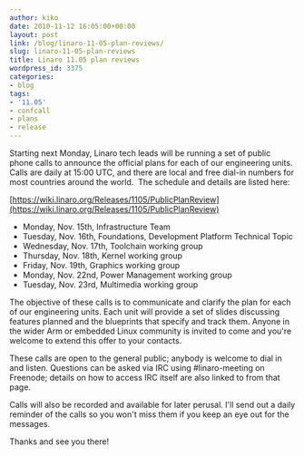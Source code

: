 ```yaml
---
author: kiko
date: 2010-11-12 16:05:00+00:00
layout: post
link: /blog/linaro-11-05-plan-reviews/
slug: linaro-11-05-plan-reviews
title: Linaro 11.05 plan reviews
wordpress_id: 3375
categories:
- blog
tags:
- '11.05'
- confcall
- plans
- release
---
```

Starting next Monday, Linaro tech leads will be running a set of public phone calls to announce the official plans for each of our engineering units. Calls are daily at 15:00 UTC, and there are local and free dial-in numbers for most countries around the world.  The schedule and details are listed here:

[https://wiki.linaro.org/Releases/1105/PublicPlanReview](https://wiki.linaro.org/Releases/1105/PublicPlanReview)
	
  * Monday, Nov. 15th, Infrastructure Team
  * Tuesday, Nov. 16th, Foundations, Development Platform Technical Topic
  * Wednesday, Nov. 17th, Toolchain working group
  * Thursday, Nov. 18th, Kernel working group
  * Friday, Nov. 19th, Graphics working group
  * Monday, Nov. 22nd, Power Management working group
  * Tuesday, Nov. 23rd, Multimedia working group


The objective of these calls is to communicate and clarify the plan for each of our engineering units. Each unit will provide a set of slides discussing features planned and the blueprints that specify and track them. Anyone in the wider Arm or embedded Linux community is invited to come and you're welcome to extend this offer to your contacts.

These calls are open to the general public; anybody is welcome to dial in and listen. Questions can be asked via IRC using #linaro-meeting on Freenode; details on how to access IRC itself are also linked to from that page.

Calls will also be recorded and available for later perusal. I'll send out a daily reminder of the calls so you won't miss them if you keep an eye out for the messages.

Thanks and see you there!
